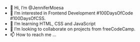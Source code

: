 - 👋 Hi, I’m @JenniferMoesa
- 👀 I’m interested in Frontend Development #100DaysOfCode #100DaysOfCSS.
- 🌱 I’m  learning HTML, CSS and JavaScript
- 💞️ I’m looking to collaborate on projects from freeCodeCamp.
- 📫 How to reach me ...

<!---
JenniferMoesa/JenniferMoesa is a ✨ special ✨ repository because its `README.md` (this file) appears on your GitHub profile.
You can click the Preview link to take a look at your changes.
--->
